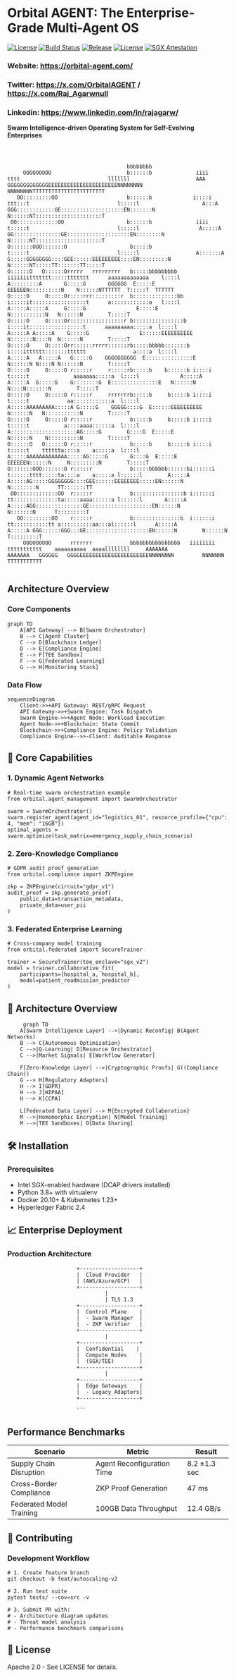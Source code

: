 # Orbital AGENT:  The Enterprise-Grade Multi-Agent OS

[![License](https://img.shields.io/badge/License-Apache_2.0-blue.svg)](https://opensource.org/licenses/Apache-2.0)
[![Build Status](https://img.shields.io/github/actions/workflow/status/orbital-agent/core/build.yml?branch=main)](https://github.com/orbital-agent/core/actions)
[![Release](https://img.shields.io/github/v/release/orbital-agent/core)](https://github.com/orbital-agent/core/releases)
[![License](https://img.shields.io/badge/License-Apache%202.0-blue.svg)](https://opensource.org/licenses/Apache-2.0)
[![SGX Attestation](https://img.shields.io/badge/SGX-Verified-brightgreen)](https://confidentialcomputing.io/)

### Website: https://orbital-agent.com/
### Twitter: https://x.com/OrbitalAGENT / https://x.com/Raj_Agarwnull
### Linkedin: https://www.linkedin.com/in/rajagarw/

**Swarm Intelligence-driven Operating System for Self-Evolving Enterprises**

```text


                                                                                                                                                                                                                                             
                                      bbbbbbbb                                                                                                                                                                                               
     OOOOOOOOO                        b::::::b              iiii          tttt                            lllllll                     AAA                  GGGGGGGGGGGGGEEEEEEEEEEEEEEEEEEEEEENNNNNNNN        NNNNNNNNTTTTTTTTTTTTTTTTTTTTTTT
   OO:::::::::OO                      b::::::b             i::::i      ttt:::t                            l:::::l                    A:::A              GGG::::::::::::GE::::::::::::::::::::EN:::::::N       N::::::NT:::::::::::::::::::::T
 OO:::::::::::::OO                    b::::::b              iiii       t:::::t                            l:::::l                   A:::::A           GG:::::::::::::::GE::::::::::::::::::::EN::::::::N      N::::::NT:::::::::::::::::::::T
O:::::::OOO:::::::O                    b:::::b                         t:::::t                            l:::::l                  A:::::::A         G:::::GGGGGGGG::::GEE::::::EEEEEEEEE::::EN:::::::::N     N::::::NT:::::TT:::::::TT:::::T
O::::::O   O::::::Orrrrr   rrrrrrrrr   b:::::bbbbbbbbb    iiiiiiittttttt:::::ttttttt      aaaaaaaaaaaaa    l::::l                 A:::::::::A       G:::::G       GGGGGG  E:::::E       EEEEEEN::::::::::N    N::::::NTTTTTT  T:::::T  TTTTTT
O:::::O     O:::::Or::::rrr:::::::::r  b::::::::::::::bb  i:::::it:::::::::::::::::t      a::::::::::::a   l::::l                A:::::A:::::A     G:::::G                E:::::E             N:::::::::::N   N::::::N        T:::::T        
O:::::O     O:::::Or:::::::::::::::::r b::::::::::::::::b  i::::it:::::::::::::::::t      aaaaaaaaa:::::a  l::::l               A:::::A A:::::A    G:::::G                E::::::EEEEEEEEEE   N:::::::N::::N  N::::::N        T:::::T        
O:::::O     O:::::Orr::::::rrrrr::::::rb:::::bbbbb:::::::b i::::itttttt:::::::tttttt               a::::a  l::::l              A:::::A   A:::::A   G:::::G    GGGGGGGGGG  E:::::::::::::::E   N::::::N N::::N N::::::N        T:::::T        
O:::::O     O:::::O r:::::r     r:::::rb:::::b    b::::::b i::::i      t:::::t              aaaaaaa:::::a  l::::l             A:::::A     A:::::A  G:::::G    G::::::::G  E:::::::::::::::E   N::::::N  N::::N:::::::N        T:::::T        
O:::::O     O:::::O r:::::r     rrrrrrrb:::::b     b:::::b i::::i      t:::::t            aa::::::::::::a  l::::l            A:::::AAAAAAAAA:::::A G:::::G    GGGGG::::G  E::::::EEEEEEEEEE   N::::::N   N:::::::::::N        T:::::T        
O:::::O     O:::::O r:::::r            b:::::b     b:::::b i::::i      t:::::t           a::::aaaa::::::a  l::::l           A:::::::::::::::::::::AG:::::G        G::::G  E:::::E             N::::::N    N::::::::::N        T:::::T        
O::::::O   O::::::O r:::::r            b:::::b     b:::::b i::::i      t:::::t    tttttta::::a    a:::::a  l::::l          A:::::AAAAAAAAAAAAA:::::AG:::::G       G::::G  E:::::E       EEEEEEN::::::N     N:::::::::N        T:::::T        
O:::::::OOO:::::::O r:::::r            b:::::bbbbbb::::::bi::::::i     t::::::tttt:::::ta::::a    a:::::a l::::::l        A:::::A             A:::::AG:::::GGGGGGGG::::GEE::::::EEEEEEEE:::::EN::::::N      N::::::::N      TT:::::::TT      
 OO:::::::::::::OO  r:::::r            b::::::::::::::::b i::::::i     tt::::::::::::::ta:::::aaaa::::::a l::::::l       A:::::A               A:::::AGG:::::::::::::::GE::::::::::::::::::::EN::::::N       N:::::::N      T:::::::::T      
   OO:::::::::OO    r:::::r            b:::::::::::::::b  i::::::i       tt:::::::::::tt a::::::::::aa:::al::::::l      A:::::A                 A:::::A GGG::::::GGG:::GE::::::::::::::::::::EN::::::N        N::::::N      T:::::::::T      
     OOOOOOOOO      rrrrrrr            bbbbbbbbbbbbbbbb   iiiiiiii         ttttttttttt    aaaaaaaaaa  aaaallllllll     AAAAAAA                   AAAAAAA   GGGGGG   GGGGEEEEEEEEEEEEEEEEEEEEEENNNNNNNN         NNNNNNN      TTTTTTTTTTT      
                                                                                                                                                                                                                                                                                                                                                                                                                                                                                   
```                                                                                                                                                                                                                                      


## Architecture Overview

### Core Components
```mermaid
graph TD
    A[API Gateway] --> B[Swarm Orchestrator]
    B --> C[Agent Cluster]
    C --> D[Blockchain Ledger]
    D --> E[Compliance Engine]
    E --> F[TEE Sandbox]
    F --> G[Federated Learning]
    G --> H[Monitoring Stack]
```

### Data Flow
```mermaid
sequenceDiagram
    Client->>+API Gateway: REST/gRPC Request
    API Gateway->>+Swarm Engine: Task Dispatch
    Swarm Engine->>+Agent Node: Workload Execution
    Agent Node->>+Blockchain: State Commit
    Blockchain->>+Compliance Engine: Policy Validation
    Compliance Engine-->>-Client: Auditable Response
```

## 🚀 Core Capabilities

### 1. Dynamic Agent Networks
```
# Real-time swarm orchestration example
from orbital.agent_management import SwarmOrchestrator

swarm = SwarmOrchestrator()
swarm.register_agent(agent_id="logistics_01", resource_profile={"cpu": 4, "mem": "16GB"})
optimal_agents = swarm.optimize(task_matrix=emergency_supply_chain_scenario)
```

### 2. Zero-Knowledge Compliance
```
# GDPR audit proof generation
from orbital.compliance import ZKPEngine

zkp = ZKPEngine(circuit="gdpr_v1")
audit_proof = zkp.generate_proof(
    public_data=transaction_metadata,
    private_data=user_pii
)
```

### 3. Federated Enterprise Learning
```
# Cross-company model training
from orbital.federated import SecureTrainer

trainer = SecureTrainer(tee_enclave="sgx_v2")
model = trainer.collaborative_fit(
    participants=[hospital_a, hospital_b],
    model=patient_readmission_predictor
)
```

## 🧠 Architecture Overview
```mermaid
     graph TD
    A[Swarm Intelligence Layer] -->|Dynamic Reconfig| B(Agent Networks)
    B --> C{Autonomous Optimization}
    C -->|Q-Learning| D[Resource Orchestrator]
    C -->|Market Signals| E[Workflow Generator]
    
    F[Zero-Knowledge Layer] -->|Cryptographic Proofs| G((Compliance Chain))
    G --> H[Regulatory Adapters]
    H --> I[GDPR]
    H --> J[HIPAA]
    H --> K[CCPA]
    
    L[Federated Data Layer] --> M{Encrypted Collaboration}
    M -->|Homomorphic Encryption| N[Model Training]
    M -->|TEE Sandboxes| O[Data Sharing]
```

## 🛠️ Installation

### Prerequisites
- Intel SGX-enabled hardware (DCAP drivers installed)
- Python 3.8+ with virtualenv
- Docker 20.10+ & Kubernetes 1.23+
- Hyperledger Fabric 2.4

## 📈 Enterprise Deployment

### Production Architecture

                          +-------------------+
                          |  Cloud Provider   |
                          | (AWS/Azure/GCP)   |
                          +-------------------+
                                   |
                                   | TLS 1.3
                          +-------------------+
                          |  Control Plane    |
                          |  - Swarm Manager  |
                          |  - ZKP Verifier   |
                          +-------------------+
                                   |
                          +-------------------+
                          |  Confidential    |
                          |  Compute Nodes    |
                          |  (SGX/TEE)        |
                          +-------------------+
                                   |
                          +-------------------+
                          |  Edge Gateways    |
                          |  - Legacy Adapters|
                          +-------------------+
                          
                          ```

## Performance Benchmarks

| Scenario | Metric | Result |
|----------|----------|----------|
| Supply Chain Disruption | Agent Reconfiguration Time | 8.2 ±1.3 sec |
| Cross-Border Compliance | ZKP Proof Generation | 47 ms |
| Federated Model Training | 100GB Data Throughput | 12.4 GB/s |

## 🤝 Contributing

### Development Workflow

```
# 1. Create feature branch
git checkout -b feat/autoscaling-v2

# 2. Run test suite
pytest tests/ --cov=src -v

# 3. Submit PR with:
# - Architecture diagram updates
# - Threat model analysis
# - Performance benchmark comparisons
```

## 📜 License
Apache 2.0 - See LICENSE for details.


